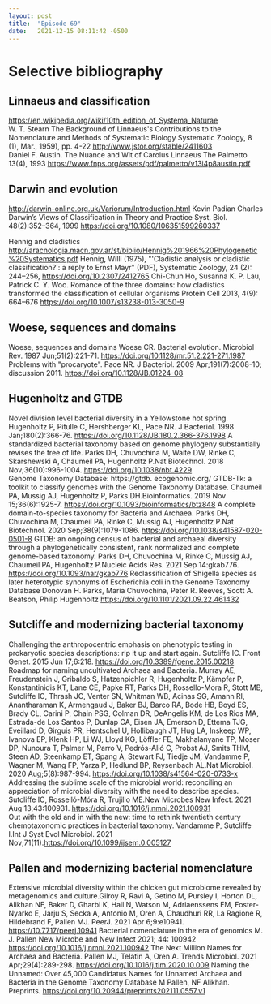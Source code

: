 ```yaml
---
layout: post
title:  "Episode 69"
date:   2021-12-15 08:11:42 -0500
---
```


# Selective bibliography  

## Linnaeus and classification

https://en.wikipedia.org/wiki/10th_edition_of_Systema_Naturae  
W. T. Stearn The Background of Linnaeus's Contributions to the Nomenclature and Methods of Systematic Biology Systematic Zoology, 8 (1), Mar., 1959), pp. 4-22 http://www.jstor.org/stable/2411603  
 Daniel F. Austin. The Nuance and Wit of Carolus Linnaeus The Palmetto 13(4), 1993 https://www.fnps.org/assets/pdf/palmetto/v13i4p8austin.pdf  
 
## Darwin and evolution

http://darwin-online.org.uk/Variorum/Introduction.html 
Kevin Padian Charles Darwin’s Views of Classification in Theory and Practice Syst. Biol. 48(2):352–364, 1999 https://doi.org/10.1080/106351599260337
 
Hennig and cladistics
http://aracnologia.macn.gov.ar/st/biblio/Hennig%201966%20Phylogenetic%20Systematics.pdf 
Hennig, Willi (1975), "'Cladistic analysis or cladistic classification?': a reply to Ernst Mayr" (PDF), Systematic Zoology, 24 (2): 244–256, https://doi.org/10.2307/2412765
Chi-Chun Ho, Susanna K. P. Lau, Patrick C. Y. Woo. Romance of the three domains: how cladistics transformed the classification of cellular organisms  Protein Cell 2013, 4(9): 664–676 https://doi.org/10.1007/s13238-013-3050-9  

## Woese, sequences and domains

Woese, sequences and domains
Woese CR. Bacterial evolution. Microbiol Rev. 1987 Jun;51(2):221-71. https://doi.org/10.1128/mr.51.2.221-271.1987
Problems with "procaryote". Pace NR. J Bacteriol. 2009 Apr;191(7):2008-10; discussion 2011. https://doi.org/10.1128/JB.01224-08
 
## Hugenholtz and GTDB

Novel division level bacterial diversity in a Yellowstone hot spring. Hugenholtz P, Pitulle C, Hershberger KL, Pace NR. J Bacteriol. 1998 Jan;180(2):366-76. https://doi.org/10.1128/JB.180.2.366-376.1998
A standardized bacterial taxonomy based on genome phylogeny substantially revises the tree of life. Parks DH, Chuvochina M, Waite DW, Rinke C, Skarshewski A, Chaumeil PA, Hugenholtz P.Nat Biotechnol. 2018 Nov;36(10):996-1004. https://doi.org/10.1038/nbt.4229  
Genome Taxonomy Database: https://gtdb. ecogenomic.org/ 
GTDB-Tk: a toolkit to classify genomes with the Genome Taxonomy Database. Chaumeil PA, Mussig AJ, Hugenholtz P, Parks DH.Bioinformatics. 2019 Nov 15;36(6):1925-7. https://doi.org/10.1093/bioinformatics/btz848
A complete domain-to-species taxonomy for Bacteria and Archaea. Parks DH, Chuvochina M, Chaumeil PA, Rinke C, Mussig AJ, Hugenholtz P.Nat Biotechnol. 2020 Sep;38(9):1079-1086. https://doi.org/10.1038/s41587-020-0501-8
GTDB: an ongoing census of bacterial and archaeal diversity through a phylogenetically consistent, rank normalized and complete genome-based taxonomy. Parks DH, Chuvochina M, Rinke C, Mussig AJ, Chaumeil PA, Hugenholtz P.Nucleic Acids Res. 2021 Sep 14:gkab776. https://doi.org/10.1093/nar/gkab776
Reclassification of Shigella species as later heterotypic synonyms of Escherichia coli in the Genome Taxonomy Database Donovan H. Parks, Maria Chuvochina, Peter R. Reeves, Scott A. Beatson, Philip Hugenholtz https://doi.org/10.1101/2021.09.22.461432  
 
## Sutcliffe and modernizing bacterial taxonomy

Challenging the anthropocentric emphasis on phenotypic testing in prokaryotic species descriptions: rip it up and start again. Sutcliffe IC. Front Genet. 2015 Jun 17;6:218. https://doi.org/10.3389/fgene.2015.00218
Roadmap for naming uncultivated Archaea and Bacteria. Murray AE, Freudenstein J, Gribaldo S, Hatzenpichler R, Hugenholtz P, Kämpfer P, Konstantinidis KT, Lane CE, Papke RT, Parks DH, Rossello-Mora R, Stott MB, Sutcliffe IC, Thrash JC, Venter SN, Whitman WB, Acinas SG, Amann RI, Anantharaman K, Armengaud J, Baker BJ, Barco RA, Bode HB, Boyd ES, Brady CL, Carini P, Chain PSG, Colman DR, DeAngelis KM, de Los Rios MA, Estrada-de Los Santos P, Dunlap CA, Eisen JA, Emerson D, Ettema TJG, Eveillard D, Girguis PR, Hentschel U, Hollibaugh JT, Hug LA, Inskeep WP, Ivanova EP, Klenk HP, Li WJ, Lloyd KG, Löffler FE, Makhalanyane TP, Moser DP, Nunoura T, Palmer M, Parro V, Pedrós-Alió C, Probst AJ, Smits THM, Steen AD, Steenkamp ET, Spang A, Stewart FJ, Tiedje JM, Vandamme P, Wagner M, Wang FP, Yarza P, Hedlund BP, Reysenbach AL.Nat Microbiol. 2020 Aug;5(8):987-994. https://doi.org/10.1038/s41564-020-0733-x  
Addressing the sublime scale of the microbial world: reconciling an appreciation of microbial diversity with the need to describe species. Sutcliffe IC, Rosselló-Móra R, Trujillo ME.New Microbes New Infect. 2021 Aug 13;43:100931. https://doi.org/10.1016/j.nmni.2021.100931  
Out with the old and in with the new: time to rethink twentieth century chemotaxonomic practices in bacterial taxonomy. Vandamme P, Sutcliffe I.Int J Syst Evol Microbiol. 2021 Nov;71(11).https://doi.org/10.1099/ijsem.0.005127
 
## Pallen and modernizing bacterial nomenclature

Extensive microbial diversity within the chicken gut microbiome revealed by metagenomics and culture.Gilroy R, Ravi A, Getino M, Pursley I, Horton DL, Alikhan NF, Baker D, Gharbi K, Hall N, Watson M, Adriaenssens EM, Foster-Nyarko E, Jarju S, Secka A, Antonio M, Oren A, Chaudhuri RR, La Ragione R, Hildebrand F, Pallen MJ. PeerJ. 2021 Apr 6;9:e10941. https://10.7717/peerj.10941
Bacterial nomenclature in the era of genomics M. J. Pallen New Microbe and New Infect 2021; 44: 100942 https://doi.org/10.1016/j.nmni.2021.100942
The Next Million Names for Archaea and Bacteria. Pallen MJ, Telatin A, Oren A. Trends Microbiol. 2021 Apr;29(4):289-298. https://doi.org/10.1016/j.tim.2020.10.009
Naming the Unnamed: Over 45,000 Candidatus Names for Unnamed Archaea and Bacteria in the Genome Taxonomy Database M Pallen, NF Alikhan. Preprints. https://doi.org/10.20944/preprints202111.0557.v1


